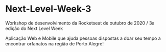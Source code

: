 # Next-Level-Week-3
Workshop de desenvolvimento da Rocketseat de outubro de 2020 / 3a edição do Next Level Week

Aplicação Web e Mobile que ajuda pessoas dispostas a doar seu tempo a encontrar orfanatos na região de Porto Alegre!
